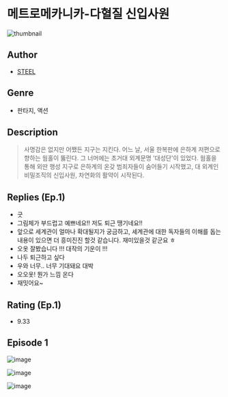 # 메트로메카니카-다혈질 신입사원
![thumbnail](https://image-comic.pstatic.net/user_contents_data/challenge_comic/2023/05/23/297756/upload_3559641833231758181_480x623.jpeg)

## Author
- [STEEL](https://comic.naver.com/artistTitle?id=297756)

## Genre
- 판타지, 액션

## Description
> 사명감은 없지만 어쨌든 지구는 지킨다. 어느 날, 서울 한복판에 은하계 저편으로 향하는 웜홀이 뚫린다. 그 너머에는 초거대 외계문명 '대성단'이 있었다. 웜홀을 통해 외딴 행성 지구로 은하계의 온갖 범죄자들이 숨어들기 시작했고, 대 외계인 비밀조직의 신입사원, 차연화의 활약이 시작된다.

## Replies (Ep.1)
- 굿
- 그림체가 부드럽고 예쁘네요!! 저도 퇴근 땡기네요!!
- 앞으로 세계관이 얼마나 확대될지가 궁금하고, 셰계관에 대한 독자들의 이해를 돕는 내용이 있으면 더 흥미진진 할것 같습니다. 재미있을것 같군요 ㅎ
- 오옷 잘봤습니다 !!! 대작의 기운이 !!!
- 나두 퇴근하고 싶다
- 우와 너무.. 너무 기대돼요 대박
- 오오옷! 뭔가 느낌 온다
- 재밋어요~

## Rating (Ep.1)
- 9.33

## Episode 1
![image](https://image-comic.pstatic.net/user_contents_data/challenge_comic/2023/05/23/297756/upload_4134698504958338096.jpeg)

![image](https://image-comic.pstatic.net/user_contents_data/challenge_comic/2023/05/23/297756/upload_7004846062291727666.jpeg)

![image](https://image-comic.pstatic.net/user_contents_data/challenge_comic/2023/05/23/297756/upload_3846691115620120629.jpeg)
